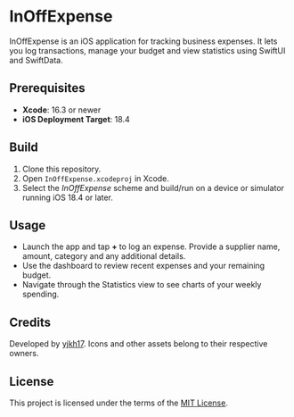 # InOffExpense

InOffExpense is an iOS application for tracking business expenses. It lets you log transactions, manage your budget and view statistics using SwiftUI and SwiftData.

## Prerequisites

- **Xcode**: 16.3 or newer
- **iOS Deployment Target**: 18.4

## Build

1. Clone this repository.
2. Open `InOffExpense.xcodeproj` in Xcode.
3. Select the *InOffExpense* scheme and build/run on a device or simulator running iOS 18.4 or later.

## Usage

- Launch the app and tap **+** to log an expense. Provide a supplier name, amount, category and any additional details.
- Use the dashboard to review recent expenses and your remaining budget.
- Navigate through the Statistics view to see charts of your weekly spending.

## Credits

Developed by [yjkh17](https://github.com/yjkh17). Icons and other assets belong to their respective owners.

## License

This project is licensed under the terms of the [MIT License](LICENSE).

